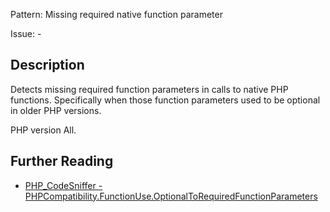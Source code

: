 Pattern: Missing required native function parameter

Issue: -

## Description

Detects missing required function parameters in calls to native PHP functions. Specifically when those function parameters used to be optional in older PHP versions.

PHP version All.

## Further Reading

* [PHP_CodeSniffer - PHPCompatibility.FunctionUse.OptionalToRequiredFunctionParameters](https://github.com/PHPCompatibility/PHPCompatibility/tree/develop/PHPCompatibility/Sniffs/FunctionUse/OptionalToRequiredFunctionParametersSniff.php)